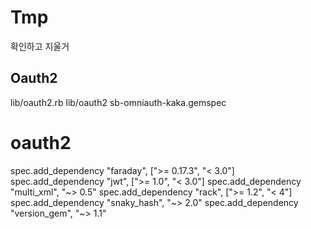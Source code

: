 # Tmp
확인하고 지울거

## Oauth2
lib/oauth2.rb
lib/oauth2
sb-omniauth-kaka.gemspec

  # oauth2
  spec.add_dependency "faraday", [">= 0.17.3", "< 3.0"]
  spec.add_dependency "jwt", [">= 1.0", "< 3.0"]
  spec.add_dependency "multi_xml", "~> 0.5"
  spec.add_dependency "rack", [">= 1.2", "< 4"]
  spec.add_dependency "snaky_hash", "~> 2.0"
  spec.add_dependency "version_gem", "~> 1.1"
